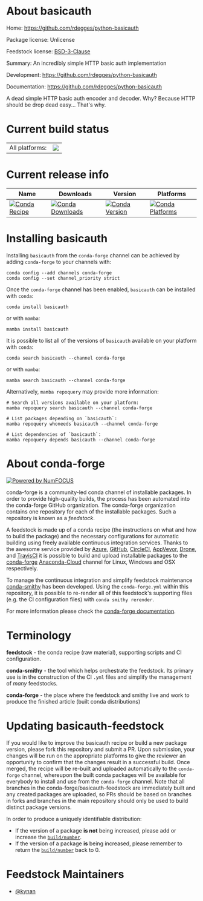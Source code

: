 About basicauth
===============

Home: https://github.com/rdegges/python-basicauth

Package license: Unlicense

Feedstock license: [BSD-3-Clause](https://github.com/conda-forge/basicauth-feedstock/blob/main/LICENSE.txt)

Summary: An incredibly simple HTTP basic auth implementation

Development: https://github.com/rdegges/python-basicauth

Documentation: https://github.com/rdegges/python-basicauth

A dead simple HTTP basic auth encoder and decoder. Why? Because HTTP should
be drop dead easy... That's why.


Current build status
====================


<table><tr><td>All platforms:</td>
    <td>
      <a href="https://dev.azure.com/conda-forge/feedstock-builds/_build/latest?definitionId=18562&branchName=main">
        <img src="https://dev.azure.com/conda-forge/feedstock-builds/_apis/build/status/basicauth-feedstock?branchName=main">
      </a>
    </td>
  </tr>
</table>

Current release info
====================

| Name | Downloads | Version | Platforms |
| --- | --- | --- | --- |
| [![Conda Recipe](https://img.shields.io/badge/recipe-basicauth-green.svg)](https://anaconda.org/conda-forge/basicauth) | [![Conda Downloads](https://img.shields.io/conda/dn/conda-forge/basicauth.svg)](https://anaconda.org/conda-forge/basicauth) | [![Conda Version](https://img.shields.io/conda/vn/conda-forge/basicauth.svg)](https://anaconda.org/conda-forge/basicauth) | [![Conda Platforms](https://img.shields.io/conda/pn/conda-forge/basicauth.svg)](https://anaconda.org/conda-forge/basicauth) |

Installing basicauth
====================

Installing `basicauth` from the `conda-forge` channel can be achieved by adding `conda-forge` to your channels with:

```
conda config --add channels conda-forge
conda config --set channel_priority strict
```

Once the `conda-forge` channel has been enabled, `basicauth` can be installed with `conda`:

```
conda install basicauth
```

or with `mamba`:

```
mamba install basicauth
```

It is possible to list all of the versions of `basicauth` available on your platform with `conda`:

```
conda search basicauth --channel conda-forge
```

or with `mamba`:

```
mamba search basicauth --channel conda-forge
```

Alternatively, `mamba repoquery` may provide more information:

```
# Search all versions available on your platform:
mamba repoquery search basicauth --channel conda-forge

# List packages depending on `basicauth`:
mamba repoquery whoneeds basicauth --channel conda-forge

# List dependencies of `basicauth`:
mamba repoquery depends basicauth --channel conda-forge
```


About conda-forge
=================

[![Powered by
NumFOCUS](https://img.shields.io/badge/powered%20by-NumFOCUS-orange.svg?style=flat&colorA=E1523D&colorB=007D8A)](https://numfocus.org)

conda-forge is a community-led conda channel of installable packages.
In order to provide high-quality builds, the process has been automated into the
conda-forge GitHub organization. The conda-forge organization contains one repository
for each of the installable packages. Such a repository is known as a *feedstock*.

A feedstock is made up of a conda recipe (the instructions on what and how to build
the package) and the necessary configurations for automatic building using freely
available continuous integration services. Thanks to the awesome service provided by
[Azure](https://azure.microsoft.com/en-us/services/devops/), [GitHub](https://github.com/),
[CircleCI](https://circleci.com/), [AppVeyor](https://www.appveyor.com/),
[Drone](https://cloud.drone.io/welcome), and [TravisCI](https://travis-ci.com/)
it is possible to build and upload installable packages to the
[conda-forge](https://anaconda.org/conda-forge) [Anaconda-Cloud](https://anaconda.org/)
channel for Linux, Windows and OSX respectively.

To manage the continuous integration and simplify feedstock maintenance
[conda-smithy](https://github.com/conda-forge/conda-smithy) has been developed.
Using the ``conda-forge.yml`` within this repository, it is possible to re-render all of
this feedstock's supporting files (e.g. the CI configuration files) with ``conda smithy rerender``.

For more information please check the [conda-forge documentation](https://conda-forge.org/docs/).

Terminology
===========

**feedstock** - the conda recipe (raw material), supporting scripts and CI configuration.

**conda-smithy** - the tool which helps orchestrate the feedstock.
                   Its primary use is in the construction of the CI ``.yml`` files
                   and simplify the management of *many* feedstocks.

**conda-forge** - the place where the feedstock and smithy live and work to
                  produce the finished article (built conda distributions)


Updating basicauth-feedstock
============================

If you would like to improve the basicauth recipe or build a new
package version, please fork this repository and submit a PR. Upon submission,
your changes will be run on the appropriate platforms to give the reviewer an
opportunity to confirm that the changes result in a successful build. Once
merged, the recipe will be re-built and uploaded automatically to the
`conda-forge` channel, whereupon the built conda packages will be available for
everybody to install and use from the `conda-forge` channel.
Note that all branches in the conda-forge/basicauth-feedstock are
immediately built and any created packages are uploaded, so PRs should be based
on branches in forks and branches in the main repository should only be used to
build distinct package versions.

In order to produce a uniquely identifiable distribution:
 * If the version of a package **is not** being increased, please add or increase
   the [``build/number``](https://docs.conda.io/projects/conda-build/en/latest/resources/define-metadata.html#build-number-and-string).
 * If the version of a package **is** being increased, please remember to return
   the [``build/number``](https://docs.conda.io/projects/conda-build/en/latest/resources/define-metadata.html#build-number-and-string)
   back to 0.

Feedstock Maintainers
=====================

* [@kynan](https://github.com/kynan/)

